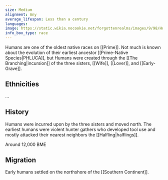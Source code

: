 ```yaml
---
size: Medium
alignment: Any
average_lifespan: Less than a century
languages: 
image: https://static.wikia.nocookie.net/forgottenrealms/images/9/98/Human-5e.png/revision/latest?cb=20171222050434
info_box_type: race
---
```

Humans are one of the oldest native races on [[Prime]]. Not much is known about the evolution of their earliest ancestor [[Prime-Native Species|PHLUCA]], but Humans were created through the [[The Branching|incursion]] of the three sisters, [[Wife]], [[Lover]], and [[Early-Grave]]. 

## Ethnicities
...

## History
Humans were incurred upon by the three sisters and moved north. The earliest humans were violent hunter gathers who developed tool use and mostly attacked their nearest neighbors the [[Halfling|halflings]]. 

Around 12,000 BME

## Migration
Early humans settled on the northshore of the [[Southern Continent]].
